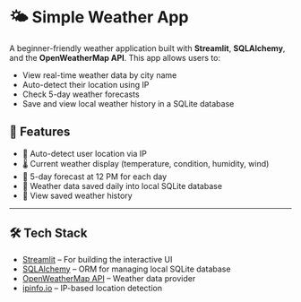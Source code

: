 # 🌤 Simple Weather App

A beginner-friendly weather application built with **Streamlit**, **SQLAlchemy**, and the **OpenWeatherMap API**. This app allows users to:

- View real-time weather data by city name
- Auto-detect their location using IP
- Check 5-day weather forecasts
- Save and view local weather history in a SQLite database

## 🚀 Features

- 📍 Auto-detect user location via IP
- 🌡 Current weather display (temperature, condition, humidity, wind)
- 📅 5-day forecast at 12 PM for each day
- 💾 Weather data saved daily into local SQLite database
- 📜 View saved weather history

---

## 🛠 Tech Stack

- [Streamlit](https://streamlit.io/) – For building the interactive UI
- [SQLAlchemy](https://www.sqlalchemy.org/) – ORM for managing local SQLite database
- [OpenWeatherMap API](https://openweathermap.org/) – Weather data provider
- [ipinfo.io](https://ipinfo.io/) – IP-based location detection
